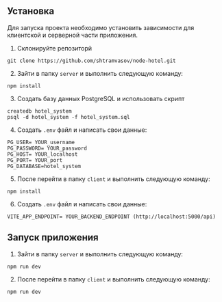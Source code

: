 ## Установка

Для запуска проекта необходимо установить зависимости для клиентской и серверной части приложения.

1. Склонируйте репозиторй

```
git clone https://github.com/shtramvasov/node-hotel.git
```

2. Зайти в папку <code>server</code> и выполнить следующую команду:

```
npm install
```

3. Создать базу данных PostgreSQL и использовать скрипт
```
createdb hotel_system
psql -d hotel_system -f hotel_system.sql
```

4. Создать <code>.env</code> файл и написать свои данные:
```
PG_USER= YOUR_username
PG_PASSWORD= YOUR_password
PG_HOST= YOUR_localhost
PG_PORT= YOUR_port
PG_DATABASE=hotel_system
```

5. После перейти в папку <code>client</code> и выполнить следующую команду:

```
npm install
```

6. Cоздать <code>.env</code> файл и написать свои данные:
```
VITE_APP_ENDPOINT= YOUR_BACKEND_ENDPOINT (http://localhost:5000/api)
```
## Запуск приложения

1. Зайти в папку <code>server</code> и выполнить следующую команду:

```
npm run dev
```
2. После перейти в папку <code>client</code> и выполнить следующую команду:

```
npm run dev
```
